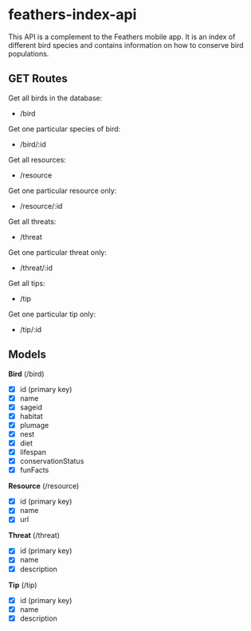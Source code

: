 # feathers-index-api

This API is a complement to the Feathers mobile app. It is an index of different bird species and contains information on how to conserve bird populations. 

## GET Routes
Get all birds in the database:
- /bird 

Get one particular species of bird:
- /bird/:id

Get all resources:
- /resource

Get one particular resource only:
- /resource/:id

Get all threats:
- /threat

Get one particular threat only:
- /threat/:id

Get all tips:
- /tip

Get one particular tip only:
- /tip/:id

## Models

**Bird** (/bird)

- [x] id (primary key)
- [x] name
- [x] sageid
- [x] habitat
- [x] plumage
- [x] nest
- [x] diet
- [x] lifespan
- [x] conservationStatus
- [x] funFacts

**Resource** (/resource)

- [x] id (primary key)
- [x] name
- [x] url

**Threat** (/threat)

- [x] id (primary key)
- [x] name
- [x] description

**Tip** (/tip)

- [x] id (primary key)
- [x] name
- [x] description

